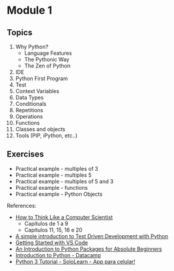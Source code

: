 # Module 1

## Topics

1. Why Python? 
   - Language Features
   - The Pythonic Way
   - The Zen of Python
2. IDE
3. Python First Program
4. Test
5. Context Variables
6. Data Types
7. Conditionals
8. Repetitions
9. Operations
10. Functions
11. Classes and objects
12. Tools (PIP, iPython, etc..)


## Exercises

* Practical example - multiples of 3
* Practical example - multiples 5
* Practical example - multiples of 5 and 3
* Practical example - functions
* Practical example - Python Objects


References:

* [How to Think Like a Computer Scientist](http://openbookproject.net/thinkcs/python/english3e/)
   * Capítulos de 1 a 9
   * Capítulos 11, 15, 16 e 20
* [A simple introduction to Test Driven Development with Python](https://medium.freecodecamp.org/learning-to-test-with-python-997ace2d8abe)
* [Getting Started with VS Code](https://code.visualstudio.com/docs/introvideos/basics)
* [An Introduction to Python Packages for Absolute Beginners](https://hackernoon.com/pip-install-abra-cadabra-or-python-packages-for-beginners-33a989834975)
* [Introduction to Python - Datacamp](https://www.datacamp.com/courses/intro-to-python-for-data-science)
* [Python 3 Tutorial - SoloLearn - App para celular!](https://www.sololearn.com/Course/Python/)